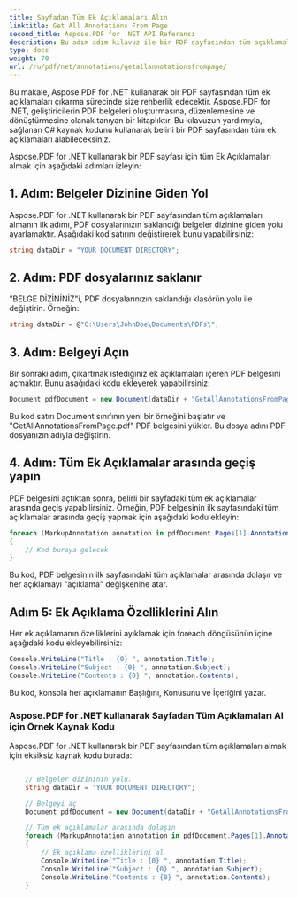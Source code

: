 ```yaml
---
title: Sayfadan Tüm Ek Açıklamaları Alın
linktitle: Get All Annotations From Page
second_title: Aspose.PDF for .NET API Referansı
description: Bu adım adım kılavuz ile bir PDF sayfasından tüm açıklamaları almak için Aspose.PDF for .NET'i nasıl kullanacağınızı öğrenin.
type: docs
weight: 70
url: /ru/pdf/net/annotations/getallannotationsfrompage/
---
```

Bu makale, Aspose.PDF for .NET kullanarak bir PDF sayfasından tüm ek açıklamaları çıkarma sürecinde size rehberlik edecektir. Aspose.PDF for .NET, geliştiricilerin PDF belgeleri oluşturmasına, düzenlemesine ve dönüştürmesine olanak tanıyan bir kitaplıktır. Bu kılavuzun yardımıyla, sağlanan C# kaynak kodunu kullanarak belirli bir PDF sayfasından tüm ek açıklamaları alabileceksiniz.

Aspose.PDF for .NET kullanarak bir PDF sayfası için tüm Ek Açıklamaları almak için aşağıdaki adımları izleyin:

## 1. Adım: Belgeler Dizinine Giden Yol

Aspose.PDF for .NET kullanarak bir PDF sayfasından tüm açıklamaları almanın ilk adımı, PDF dosyalarınızın saklandığı belgeler dizinine giden yolu ayarlamaktır. Aşağıdaki kod satırını değiştirerek bunu yapabilirsiniz:

```csharp
string dataDir = "YOUR DOCUMENT DIRECTORY";
```
## 2. Adım: PDF dosyalarınız saklanır

"BELGE DİZİNİNİZ"i, PDF dosyalarınızın saklandığı klasörün yolu ile değiştirin. Örneğin:

```csharp
string dataDir = @"C:\Users\JohnDoe\Documents\PDFs\";
```

## 3. Adım: Belgeyi Açın

Bir sonraki adım, çıkartmak istediğiniz ek açıklamaları içeren PDF belgesini açmaktır. Bunu aşağıdaki kodu ekleyerek yapabilirsiniz:

```csharp
Document pdfDocument = new Document(dataDir + "GetAllAnnotationsFromPage.pdf");
```

Bu kod satırı Document sınıfının yeni bir örneğini başlatır ve "GetAllAnnotationsFromPage.pdf" PDF belgesini yükler. Bu dosya adını PDF dosyanızın adıyla değiştirin.

## 4. Adım: Tüm Ek Açıklamalar arasında geçiş yapın

PDF belgesini açtıktan sonra, belirli bir sayfadaki tüm ek açıklamalar arasında geçiş yapabilirsiniz. Örneğin, PDF belgesinin ilk sayfasındaki tüm açıklamalar arasında geçiş yapmak için aşağıdaki kodu ekleyin:

```csharp
foreach (MarkupAnnotation annotation in pdfDocument.Pages[1].Annotations)
{
    // Kod buraya gelecek
}
```

Bu kod, PDF belgesinin ilk sayfasındaki tüm açıklamalar arasında dolaşır ve her açıklamayı "açıklama" değişkenine atar.

## Adım 5: Ek Açıklama Özelliklerini Alın

Her ek açıklamanın özelliklerini ayıklamak için foreach döngüsünün içine aşağıdaki kodu ekleyebilirsiniz:

```csharp
Console.WriteLine("Title : {0} ", annotation.Title);
Console.WriteLine("Subject : {0} ", annotation.Subject);
Console.WriteLine("Contents : {0} ", annotation.Contents);
```

Bu kod, konsola her açıklamanın Başlığını, Konusunu ve İçeriğini yazar.

### Aspose.PDF for .NET kullanarak Sayfadan Tüm Açıklamaları Al için Örnek Kaynak Kodu

Aspose.PDF for .NET kullanarak bir PDF sayfasından tüm açıklamaları almak için eksiksiz kaynak kodu burada:

```csharp

	// Belgeler dizininin yolu.
	string dataDir = "YOUR DOCUMENT DIRECTORY";

	// Belgeyi aç
	Document pdfDocument = new Document(dataDir + "GetAllAnnotationsFromPage.pdf");

	// Tüm ek açıklamalar arasında dolaşın
	foreach (MarkupAnnotation annotation in pdfDocument.Pages[1].Annotations)
	{
		// Ek açıklama özelliklerini al
		Console.WriteLine("Title : {0} ", annotation.Title);
		Console.WriteLine("Subject : {0} ", annotation.Subject);
		Console.WriteLine("Contents : {0} ", annotation.Contents);                
	}

```
